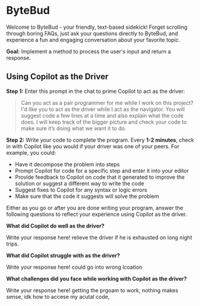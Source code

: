 # ByteBud

Welcome to ByteBud - your friendly, text-based sidekick! Forget scrolling through boring FAQs, just ask your questions directly to ByteBud, and experience a fun and engaging conversation about your favorite topic.

**Goal:** Implement a method to process the user's input and return a response.

## Using Copilot as the Driver

**Step 1:** Enter this prompt in the chat to prime Copilot to act as the driver:

> Can you act as a pair programmer for me while I work on this project? I'd like you to act as the driver while I act as the navigator. You will suggest code a few lines at a time and also explain what the code does. I will keep track of the bigger picture and check your code to make sure it’s doing what we want it to do.

**Step 2:** Write your code to complete the program. Every **1-2 minutes**, check in with Copilot like you would if your driver was one of your peers. For example, you could:

   * Have it decompose the problem into steps
   * Prompt Copilot for code for a specific step and enter it into your editor
   * Provide feedback to Copilot on code that it generated to improve the solution or suggest a different way to write the code
   * Suggest fixes to Copilot for any syntax or logic errors
   * Make sure that the code it suggests will solve the problem

Either as you go or after you are done writing your program, answer the following questions to reflect your experience using Copilot as the driver.

**What did Copilot do well as the driver?**

Write your response here! relieve the driver if he is exhausted on long night trips.

**What did Copilot struggle with as the driver?**

Write your response here!  could go into wrong lcoation

**What challenges did you face while working with Copilot as the driver?**

Write your response here!  getting the prgoam to work, nothing makes sense, idk how to accese my acutal code, 
